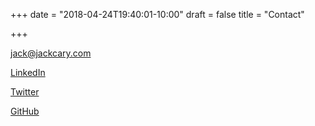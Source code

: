 +++
date = "2018-04-24T19:40:01-10:00"
draft = false
title = "Contact"

+++

[jack@jackcary.com](jack@jackcary.com "Email Jack Cary")

[LinkedIn](https://www.linkedin.com/in/jackcary/ "Jack Cary on LinkedIn")

[Twitter](https://twitter.com/jackcary "Jack Cary on Twitter")

[GitHub](https://github.com/jackcary "Jack Cary on GitHub")  
